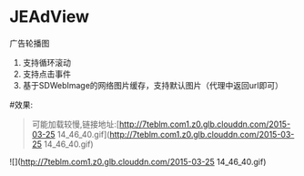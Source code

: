 # JEAdView
广告轮播图

1. 支持循环滚动
2. 支持点击事件
3. 基于SDWebImage的网络图片缓存，支持默认图片（代理中返回url即可）

#效果:

> 可能加载较慢,链接地址:[http://7teblm.com1.z0.glb.clouddn.com/2015-03-25 14_46_40.gif](http://7teblm.com1.z0.glb.clouddn.com/2015-03-25 14_46_40.gif)

![](http://7teblm.com1.z0.glb.clouddn.com/2015-03-25 14_46_40.gif)
